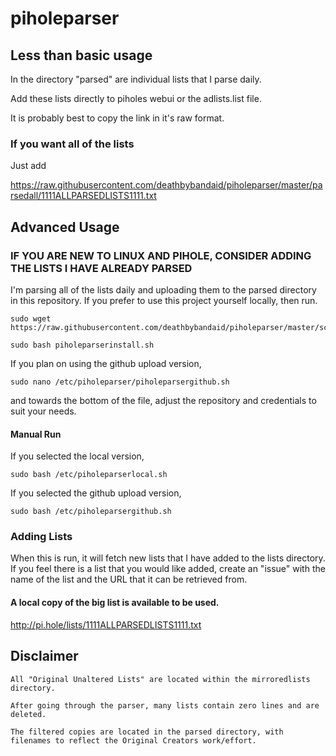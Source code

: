 # piholeparser

## Less than basic usage

In the directory "parsed" are individual lists that I parse daily.

Add these lists directly to piholes webui or the adlists.list file.

It is probably best to copy the link in it's raw format.


### If you want all of the lists

Just add
 
https://raw.githubusercontent.com/deathbybandaid/piholeparser/master/parsedall/1111ALLPARSEDLISTS1111.txt

## Advanced Usage

### IF YOU ARE NEW TO LINUX AND PIHOLE, CONSIDER ADDING THE LISTS I HAVE ALREADY PARSED

I'm parsing all of the lists daily and uploading them to the parsed directory in this repository. If you prefer to use this project yourself locally, then run.

    sudo wget https://raw.githubusercontent.com/deathbybandaid/piholeparser/master/scripts/piholeparserinstall.sh

    sudo bash piholeparserinstall.sh
    
If you plan on using the github upload version,

    sudo nano /etc/piholeparser/piholeparsergithub.sh
    
and towards the bottom of the file, adjust the repository and credentials to suit your needs.


#### Manual Run

If you selected the local version,

    sudo bash /etc/piholeparserlocal.sh

If you selected the github upload version,

    sudo bash /etc/piholeparsergithub.sh


### Adding Lists

When this is run, it will fetch new lists that I have added to the lists directory. If you feel there is a list that you would like added, create an "issue" with the name of the list and the URL that it can be retrieved from.

#### A local copy of the big list is available to be used.

http://pi.hole/lists/1111ALLPARSEDLISTS1111.txt


## Disclaimer

    All "Original Unaltered Lists" are located within the mirroredlists directory.

    After going through the parser, many lists contain zero lines and are deleted.

    The filtered copies are located in the parsed directory, with filenames to reflect the Original Creators work/effort.
